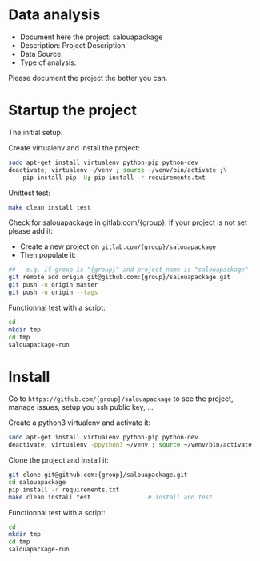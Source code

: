 # Data analysis
- Document here the project: salouapackage
- Description: Project Description
- Data Source:
- Type of analysis:

Please document the project the better you can.

# Startup the project

The initial setup.

Create virtualenv and install the project:
```bash
sudo apt-get install virtualenv python-pip python-dev
deactivate; virtualenv ~/venv ; source ~/venv/bin/activate ;\
    pip install pip -U; pip install -r requirements.txt
```

Unittest test:
```bash
make clean install test
```

Check for salouapackage in gitlab.com/{group}.
If your project is not set please add it:

- Create a new project on `gitlab.com/{group}/salouapackage`
- Then populate it:

```bash
##   e.g. if group is "{group}" and project_name is "salouapackage"
git remote add origin git@github.com:{group}/salouapackage.git
git push -u origin master
git push -u origin --tags
```

Functionnal test with a script:

```bash
cd
mkdir tmp
cd tmp
salouapackage-run
```

# Install

Go to `https://github.com/{group}/salouapackage` to see the project, manage issues,
setup you ssh public key, ...

Create a python3 virtualenv and activate it:

```bash
sudo apt-get install virtualenv python-pip python-dev
deactivate; virtualenv -ppython3 ~/venv ; source ~/venv/bin/activate
```

Clone the project and install it:

```bash
git clone git@github.com:{group}/salouapackage.git
cd salouapackage
pip install -r requirements.txt
make clean install test                # install and test
```
Functionnal test with a script:

```bash
cd
mkdir tmp
cd tmp
salouapackage-run
```
